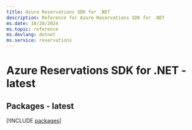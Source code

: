 ```yaml
---
title: Azure Reservations SDK for .NET
description: Reference for Azure Reservations SDK for .NET
ms.date: 10/28/2024
ms.topic: reference
ms.devlang: dotnet
ms.service: reservations
---
```

# Azure Reservations SDK for .NET - latest
## Packages - latest
[!INCLUDE [packages](reservations-index.md)]